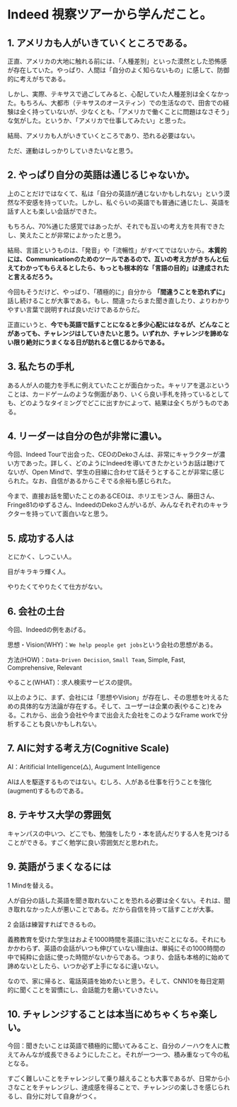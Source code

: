 # Indeed 視察ツアーから学んだこと。

## 1. アメリカも人がいきていくところである。

正直、アメリカの大地に触れる前には、「人種差別」といった漠然とした恐怖感が存在していた。やっぱり、人間は「自分のよく知らないもの」に感して、防御的に考えがちである。

しかし、実際、テキサスで過ごしてみると、心配していた人種差別は全くなかった。もちろん、大都市（テキサスのオースティン）での生活なので、田舎での経験は全く持っていないが、少なくとも、「アメリカで働くことに問題はなさそう」な気がした。というか、「アメリカで仕事してみたい」と思った。

結局、アメリカも人がいきていくところであり、恐れる必要はない。

ただ、運動はしっかりしていきたいなと思う。

## 2. やっぱり自分の英語は通じるじゃないか。

上のことだけではなくて、私は「自分の英語が通じないかもしれない」という漠然な不安感を持っていた。しかし、私ぐらいの英語でも普通に通じたし、英語を話す人とも楽しい会話ができた。

もちろん、70%通じた感覚ではあったが、それでも互いの考え方を共有できたし、笑えたことが非常によかったと思う。

結局、言語というものは、「発音」や「流暢性」がすべてではないから。**本質的には、Communicationのためのツールであるので、互いの考え方がきちんと伝えてわかってもらえるとしたら、もっとも根本的な「言語の目的」は達成されたと言えるだろう。**

今回もそうだけど、やっぱり、「積極的に」自分から **「間違うことを恐れずに」** 話し続けることが大事である。もし、間違ったらまた聞き直したり、よりわかりやすい言葉で説明すれば良いだけであるからだ。

正直にいうと、**今でも英語で話すことになると多少心配にはなるが、どんなことがあっても、チャレンジはしていきたいと思う。いずれか、チャレンジを諦めない限り絶対にうまくなる日が訪れると信じるからである。**

## 3. 私たちの手札

ある人が人の能力を手札に例えていたことが面白かった。キャリアを選ぶということは、カードゲームのような側面があり、いくら良い手札を持っているとしても、どのようなタイミングでどこに出すかによって、結果は全くちがうものである。

## 4. リーダーは自分の色が非常に濃い。

今回、Indeed Tourで出会った、CEOのDekoさんは、非常にキャラクターが濃い方であった。詳しく、どのようにIndeedを導いてきたかというお話は聴けてないが、Open Mindで、学生の目線に合わせて話そうとすることが非常に感じられた。なお、自信があるからこそでる余裕も感じられた。

今まで、直接お話を聞いたことのあるCEOは、ホリエモンさん、藤田さん、Fringe81のゆずるさん、IndeedのDekoさんがいるが、みんなそれぞれのキャラクターを持っていて面白いなと思う。

## 5. 成功する人は

とにかく、しつこい人。

目がキラキラ輝く人。

やりたくてやりたくて仕方がない。

## 6. 会社の土台

今回、Indeedの例をあげる。

思想・Vision(WHY)：`We help people get jobs`という会社の思想がある。

方法(HOW)：`Data-Driven Decision`, `Small Team`, Simple, Fast, Comprehensive, Relevant

やること(WHAT)：求人検索サービスの提供。

以上のように、まず、会社には「思想やVision」が存在し、その思想を叶えるための具体的な方法論が存在する。そして、ユーザーは企業の表(やること)をみる。これから、出会う会社や今まで出会えた会社をこのようなFrame workで分析することも良いかもしれない。

## 7. AIに対する考え方(Cognitive Scale)

AI：Aritificial Intelligence(△), Augument Intelligence

AIは人を駆逐するものではない。むしろ、人がある仕事を行うことを強化(augment)するものである。

## 8. テキサス大学の雰囲気

キャンパスの中いつ、どこでも、勉強をしたり・本を読んだりする人を見つけることができる。すごく勉学に良い雰囲気だと思われた。

## 9. 英語がうまくなるには

1 Mindを替える。

人が自分の話した英語を聞き取れないことを恐れる必要は全くない。それは、聞き取れなかった人が悪いことである。だから自信を持って話すことが大事。

2 会話は練習すればできるもの。

義務教育を受けた学生はおよそ1000時間を英語に注いだことになる。それにもかかわらず、英語の会話がいつも伸びていない理由は、単純にその1000時間の中で純粋に会話に使った時間がないからである。つまり、会話も本格的に始めて諦めないとしたら、いつか必ず上手になるに違いない。

なので、家に帰ると、電話英語を始めたいと思う。そして、CNN10を毎日定期的に聞くことを習慣にし、会話能力を磨いていきたい。

## 10. チャレンジすることは本当にめちゃくちゃ楽しい。

今回：聞きたいことは英語で積極的に聞いてみること、自分のノーハウを人に教えてみんなが成長できるようにしたこと。それが一つ一つ、積み重なって今の私となる。

すごく難しいことをチャレンジして乗り越えることも大事であるが、日常から小さなことをチャレンジし、達成感を得ることで、チャレンジの楽しさを感じられるし、自分に対して自身がつく。
